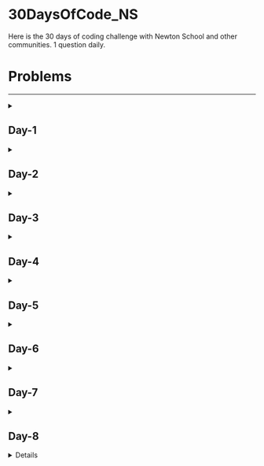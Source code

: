 # 30DaysOfCode_NS


Here is the 30 days of coding challenge with Newton School and other communities.
1 question daily.

<h1> Problems </h1>
<hr>
<details>
  <summary><h2>Day-1</h2></summary>
  <p>Newton went to a mall. There are N items in a shop. For each i=1, 2, …, N, the price of the i- th item is Ai Rs. Newton has K coupons. Each coupon can be used on one item. You can use any number of coupons, possibly zero, on the same item. Using k coupons on an item with a price of a Rs allows him to buy it for max{a−kX, 0} Rs.
Print the minimum amount of money Newton needs to buy all the items.
Input
Input is given from Standard Input in the following format:
N K X
A1 A2..... AN

Constraints
1≤N≤2×10^5
1≤K, X≤10^9
1≤Ai ≤10^9

All values in the input are integers.
Output
Print the answer.
Example
Sample Input 1
5 4 7
8 3 10 5 13

Sample Output 1
12

Sample Input 2
5 100 7
8 3 10 5 13

Sample Output 2
0

Sample Input 3
20 815 60
2066 3193 2325 4030 3725 1669 1969 763 1653 159 5311 5341 4671 2374 4513 285 810 742 2981 202

Sample Output 3
112</p>

</details>

<details>
  <summary><h2>Day-2</h2></summary>
  <p>The students of Newton School threw a grand party to celebrate their hard work and achievements. They danced and sang the night away, enjoying delicious food and creating memories that would last a lifetime.
There are N guests in the party and N-1 relationships are given. The guests are numbered 1, 2,. , N. The i- th relationship depicts that guest ai and guest bi are friends.
Determine whether a guest exists or not who is a friend of all other guests.
Here, we only consider the direct friendship.
Input
Input is given from Standard Input in the following format:

N

a1 b1
a2 b2
a3 b3
.
.
.
.
an-1 bn-1

Constraints
3 ≤ N ≤ 10^5
1 ≤ ai, bi ≤ N
i≤N
Output
If a guest exists or who is a friend of all other guests, print "Yes" else print "No".
Example
Sample Input 1
5
1 4
2 4
3 4
4 5

Sample Output 1
Yes

Sample Input 2
4
2 4
1 4
2 3

Sample Output 2
No

Sample Input 3
10
3 10
4 10
9 10
1 10
7 10
5 10
2 10
8 10
6 10

Sample Output 3
Yes</p>

</details>

<details>
  <summary><h2>Day-3</h2></summary>
  <p>Edward participated in one maths competition. He was asked to find the number of ways to choose a pair of an even number and an odd number from the positive integers between 1 and N (inclusive). The order does not matter.
Input
The input line contains only one input N.

Constraints
2≤N≤100
N is an integer.
Output
Print the number of ways to choose a pair of an even number and an odd number from the positive integers between 1 and N (inclusive).
Example
Sample Input 1
3

Sample Output 1
2

Sample Input 2
6

Sample Output 2
9

Sample Input 3
11

Sample Output 3
30</p>

</details>

<details>
  <summary><h2>Day-4</h2></summary>
  <p>Newton loves EVEN numbers.

You are given two integers N and M. Generate 5 unique even numbers for Newton between N and M (excluding both).
Input
The first and the only line of input contains integer N and integer M.


Constraints
-103 <= N <=M <= 103

M - N > 10
Output
The only line of output contains 5 singly spaced integers satisfying the constraints.
Example
Sample Input
0 20

Sample Output
2 6 8 18 14</p>

</details>

<details>
  <summary><h2>Day-5</h2></summary>
  <p>Emily was playing with triplets. She was excited to find out how many triples of non-negative integers (a, b, c) satisfy a+b+c≤S and a×b×c≤T, where S & T are non-negative integers.
Input
The input line contains S, and T separated by space.

Constraints
0≤S≤100
0≤T≤10000
S and T are integers.
Output
Print the number of triples of non-negative integers (a, b, c) satisfying the conditions.
Example
Sample Input 1
1 0

Sample Output 1
4

Sample Input 2
2 5

Sample Output 2
10

Sample Input 3
10 10

Sample Output 3
213</p>

</details>

<details>
  <summary><h2>Day-6</h2></summary>
  <p>Abhas likes to play with numbers. He is given integers N and K. Find the number of triples (a, b, c) of positive integers not greater than N such that a+b, b+c, and c+a are all multiples of K. The order of a, b, and c does matter, and some of them can be the same.
Input
The input line contains N and K separated by space.


Constraints
1≤N, K≤2×10^5

N and K are integers.
Output
Print the number of triples (a, b, c) of positive integers not greater than N such that a+b, b+c, and c+a are all multiples of K.
Example
Sample Input 1
3 2

Sample Output 1
9

Sample Input 2
5 3

Sample Output 2
1

Sample Input 3
35897 932

Sample Output 3
114191</p>

</details>

<details>
  <summary><h2>Day-7</h2></summary>
  <p>You are given two strings S and T. Determine whether it is possible to make S and T equal by doing the following operation at most once:

Choose two adjacent characters in S and swap them.

Note that it is allowed to choose not to do the operation. Input The input line contains two strings in separate lines.

Constraints Each of S and T is a string of length between 2 and 100 (inclusive) consisting of lowercase English letters. S and T have the same length. Output If it is possible to make S and T equal by doing the operation in Problem Statement at most once, print Yes; otherwise, print No. Example Sample Input 1 abc acb

Sample Output 1 Yes

Sample Input 2 aabb bbaa

Sample Output 2 No

Sample Input 3 abcde abcde

Sample Output 3 Yes</p>

</details>


<details>
  <summary><h2>Day-8</h2></summary>
  <p>You are given strings S and T consisting of lowercase English letters. Determine whether T is a (contiguous) substring of S.
A string Y is said to be a (contiguous) substring of X if and only if Y can be obtained by performing the operation below on X zero or more times.


Do one of the following.
i) Delete the first character in X.
ii) Delete the last character in X.
For instance, the tag is a (contiguous) substring of voltage, while ace is not a (contiguous) substring of atcoder.
Input
The input is given from Standard Input in the following format:
S
T


Constraints
S and T consist of lowercase English letters.
1≤∣S∣, ∣T∣≤100 (∣X∣ denotes the length of a string X. )
Output
If T is a (contiguous) substring of S, print Yes; otherwise, print No.
Example
Sample Input 1
voltage
tag
Sample Output 1
Yes


Sample Input 2
gorilla
gorillagorillagorilla
Sample Output 2
No</p>

</details>

<details>
  
  <p>Bob is at the origin of a number line. He wants to reach a goal at coordinate X.
There is a wall at coordinate Y, which Bob cannot go beyond at first. However, after picking up a hammer at coordinate Z, he can destroy that wall and pass through.
Determine whether Bob can reach the goal. If he can, find the minimum total distance he needs to travel to do so.
Input
The input is given from Standard Input in the following format:

X Y Z

Constraints
−1000≤X, Y, Z≤1000
X, Y, and Z are distinct, and none of them is 0.
All values in the input are integers.
Output
If Bob can reach the goal, print the minimum total distance he needs to travel to do so. If he cannot, print -1 instead.
Example
Sample Input 1
10 -10 1
Sample Output 1
10

Sample Input 2
20 10 -10
Sample Output 2
40</p>

</details>
